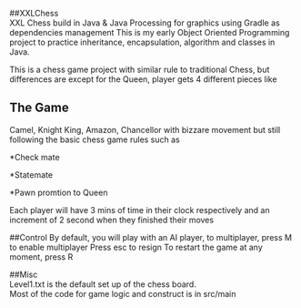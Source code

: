 ##XXLChess  
XXL Chess build in Java &amp; Java Processing for graphics using Gradle as dependencies management 
This is my early Object Oriented Programming project to practice inheritance, encapsulation, algorithm and classes in Java.  

This is a chess game project with similar rule to traditional Chess, but differences are except for the Queen, 
player gets 4 different pieces like  
## The Game  
Camel, Knight King, Amazon, Chancellor with bizzare movement but still following the basic chess game rules such as  

*Check mate  

*Statemate  

*Pawn promtion to Queen  

Each player will have 3 mins of time in their clock respectively and an increment of 2 second when they finished their moves  

##Control
By default, you will play with an AI player, to multiplayer, press M to enable multiplayer
Press esc to resign
To restart the game at any moment, press R  

##Misc  
Level1.txt is the default set up of the chess board.  
Most of the code for game logic and construct is in src/main  

